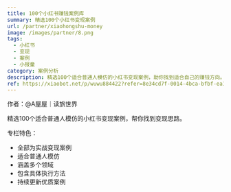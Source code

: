 ```yaml
---
title: 100个小红书赚钱案例库
summary: 精选100个小红书变现案例
url: /partner/xiaohongshu-money
image: /images/partner/8.png
tags:
  - 小红书
  - 变现
  - 案例
  - 小报童
category: 案例分析
description: 精选100个适合普通人模仿的小红书变现案例，助你找到适合自己的赚钱方向。
ref: https://xiaobot.net/p/wuwu884422?refer=8e34cd7f-0014-4bca-bfbf-ea155de7c005
---
```


作者：@A屋屋｜读旅世界

精选100个适合普通人模仿的小红书变现案例，帮你找到变现思路。

专栏特色：
- 全部为实战变现案例
- 适合普通人模仿
- 涵盖多个领域
- 包含具体执行方法
- 持续更新优质案例
